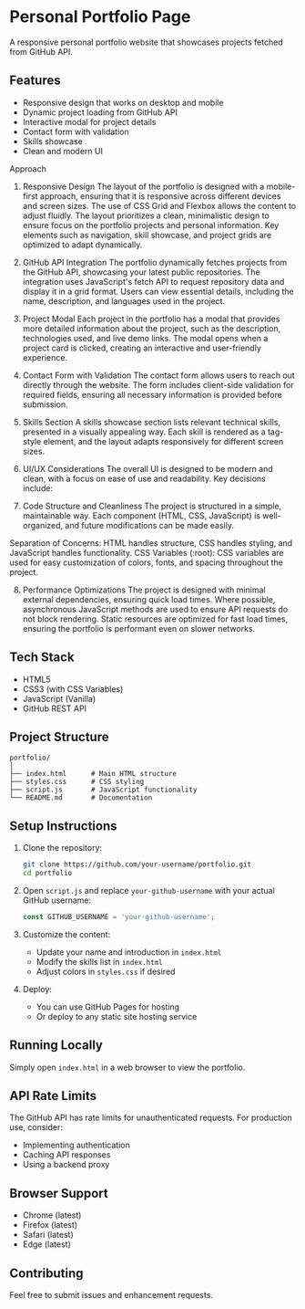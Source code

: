 # Personal Portfolio Page

A responsive personal portfolio website that showcases projects fetched from GitHub API.

## Features

- Responsive design that works on desktop and mobile
- Dynamic project loading from GitHub API
- Interactive modal for project details
- Contact form with validation
- Skills showcase
- Clean and modern UI

Approach
1. Responsive Design
The layout of the portfolio is designed with a mobile-first approach, ensuring that it is responsive across different devices and screen sizes. The use of CSS Grid and Flexbox allows the content to adjust fluidly. The layout prioritizes a clean, minimalistic design to ensure focus on the portfolio projects and personal information. Key elements such as navigation, skill showcase, and project grids are optimized to adapt dynamically.

2. GitHub API Integration
The portfolio dynamically fetches projects from the GitHub API, showcasing your latest public repositories. The integration uses JavaScript's fetch API to request repository data and display it in a grid format. Users can view essential details, including the name, description, and languages used in the project.

3. Project Modal
Each project in the portfolio has a modal that provides more detailed information about the project, such as the description, technologies used, and live demo links. The modal opens when a project card is clicked, creating an interactive and user-friendly experience.

4. Contact Form with Validation
The contact form allows users to reach out directly through the website. The form includes client-side validation for required fields, ensuring all necessary information is provided before submission.

5. Skills Section
A skills showcase section lists relevant technical skills, presented in a visually appealing way. Each skill is rendered as a tag-style element, and the layout adapts responsively for different screen sizes.

6. UI/UX Considerations
The overall UI is designed to be modern and clean, with a focus on ease of use and readability. Key decisions include:


7. Code Structure and Cleanliness
The project is structured in a simple, maintainable way. Each component (HTML, CSS, JavaScript) is well-organized, and future modifications can be made easily.

Separation of Concerns: HTML handles structure, CSS handles styling, and JavaScript handles functionality.
CSS Variables (:root): CSS variables are used for easy customization of colors, fonts, and spacing throughout the project.

8. Performance Optimizations
The project is designed with minimal external dependencies, ensuring quick load times.
Where possible, asynchronous JavaScript methods are used to ensure API requests do not block rendering.
Static resources are optimized for fast load times, ensuring the portfolio is performant even on slower networks.



## Tech Stack

- HTML5
- CSS3 (with CSS Variables)
- JavaScript (Vanilla)
- GitHub REST API

## Project Structure

```
portfolio/
│
├── index.html      # Main HTML structure
├── styles.css      # CSS styling
├── script.js       # JavaScript functionality
└── README.md       # Documentation
```

## Setup Instructions

1. Clone the repository:
   ```bash
   git clone https://github.com/your-username/portfolio.git
   cd portfolio
   ```

2. Open `script.js` and replace `your-github-username` with your actual GitHub username:
   ```javascript
   const GITHUB_USERNAME = 'your-github-username';
   ```

3. Customize the content:
   - Update your name and introduction in `index.html`
   - Modify the skills list in `index.html`
   - Adjust colors in `styles.css` if desired

4. Deploy:
   - You can use GitHub Pages for hosting
   - Or deploy to any static site hosting service

## Running Locally

Simply open `index.html` in a web browser to view the portfolio.

## API Rate Limits

The GitHub API has rate limits for unauthenticated requests. For production use, consider:
- Implementing authentication
- Caching API responses
- Using a backend proxy

## Browser Support

- Chrome (latest)
- Firefox (latest)
- Safari (latest)
- Edge (latest)

## Contributing

Feel free to submit issues and enhancement requests.
